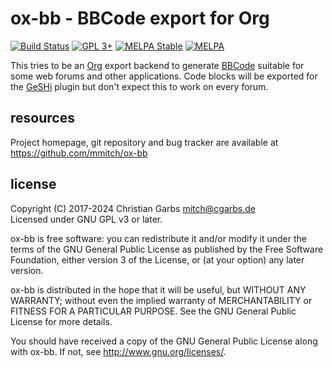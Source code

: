 ox-bb - BBCode export for Org
=============================

[![Build Status](https://img.shields.io/circleci/build/gh/mmitch/ox-bb?label=build)](https://circleci.com/gh/mmitch/ox-bb)
[![GPL 3+](https://img.shields.io/badge/license-GPL%203%2B-blue.svg)](https://www.gnu.org/licenses/gpl-3.0-standalone.html)
[![MELPA Stable](https://stable.melpa.org/packages/ox-bb-badge.svg)](https://stable.melpa.org/#/ox-bb)
[![MELPA](https://melpa.org/packages/ox-bb-badge.svg)](https://melpa.org/#/ox-bb)

This tries to be an [Org](https://orgmode.org) export backend to generate
[BBCode](https://en.wikipedia.org/wiki/BBCode) suitable for some web
forums and other applications.  Code blocks will be exported for the
[GeSHi](https://github.com/GeSHi/geshi-1.0) plugin but don't expect this to
work on every forum.

resources
---------

Project homepage, git repository and bug tracker are available at
https://github.com/mmitch/ox-bb

license
-------

Copyright (C) 2017-2024  Christian Garbs <mitch@cgarbs.de>  
Licensed under GNU GPL v3 or later.

ox-bb is free software: you can redistribute it and/or modify
it under the terms of the GNU General Public License as published by
the Free Software Foundation, either version 3 of the License, or
(at your option) any later version.

ox-bb is distributed in the hope that it will be useful,
but WITHOUT ANY WARRANTY; without even the implied warranty of
MERCHANTABILITY or FITNESS FOR A PARTICULAR PURPOSE.  See the
GNU General Public License for more details.

You should have received a copy of the GNU General Public License
along with ox-bb.  If not, see <http://www.gnu.org/licenses/>.
